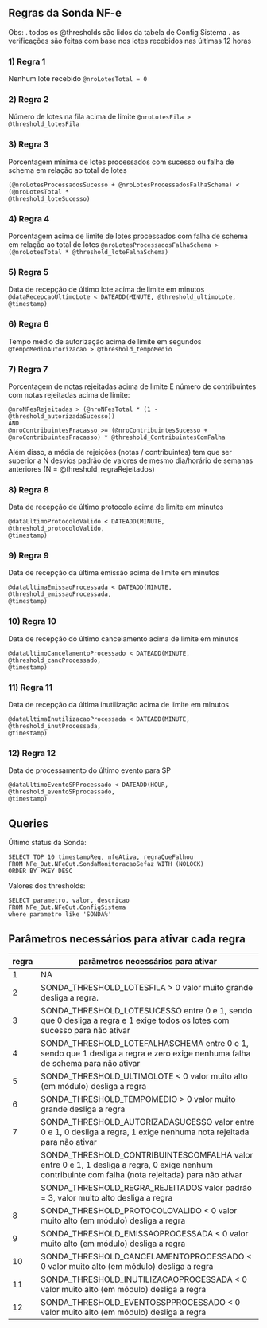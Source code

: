 ## Regras da Sonda NF-e

Obs: 
. todos os @thresholds são lidos da tabela de Config Sistema
. as verificações são feitas com base nos lotes recebidos nas últimas 12 horas


### 1) Regra 1
Nenhum lote recebido
`@nroLotesTotal = 0`
 
### 2) Regra 2
Número de lotes na fila acima de limite
`@nroLotesFila > @threshold_lotesFila` 

### 3) Regra 3
Porcentagem mínima de lotes processados com sucesso ou falha de schema em relação ao total de lotes

```
(@nroLotesProcessadosSucesso + @nroLotesProcessadosFalhaSchema) < (@nroLotesTotal * 
@threshold_loteSucesso)
```

### 4) Regra 4
Porcentagem acima de limite de lotes processados com falha de schema em relação ao total de lotes
`@nroLotesProcessadosFalhaSchema > (@nroLotesTotal * @threshold_loteFalhaSchema)` 
 
### 5) Regra 5
Data de recepção de último lote acima de limite em minutos
`@dataRecepcaoUltimoLote < DATEADD(MINUTE, @threshold_ultimoLote, @timestamp)` 
 
### 6) Regra 6
Tempo médio de autorização acima de limite em segundos
`@tempoMedioAutorizacao > @threshold_tempoMedio` 
 
### 7) Regra 7
Porcentagem de notas rejeitadas acima de limite E número de contribuintes com notas rejeitadas acima de limite:

```
@nroNFesRejeitadas > (@nroNFesTotal * (1 - @threshold_autorizadaSucesso))
AND 
@nroContribuintesFracasso >= (@nroContribuintesSucesso + @nroContribuintesFracasso) * @threshold_ContribuintesComFalha
```

Além disso, a média de rejeições (notas / contribuintes) tem que ser superior a N desvios padrão de valores de mesmo dia/horário de semanas anteriores (N = @threshold_regraRejeitados) 
 
### 8) Regra 8
Data de recepção de último protocolo acima de limite em minutos

```
@dataUltimoProtocoloValido < DATEADD(MINUTE, @threshold_protocoloValido, 
@timestamp)
```

 
### 9) Regra 9
Data de recepção da última emissão acima de limite em minutos

```
@dataUltimaEmissaoProcessada < DATEADD(MINUTE, @threshold_emissaoProcessada, 
@timestamp)
```

 
### 10) Regra 10
Data de recepção do último cancelamento acima de limite em minutos

```
@dataUltimoCancelamentoProcessado < DATEADD(MINUTE, @threshold_cancProcessado, 
@timestamp)
```

 
### 11) Regra 11
Data de recepção da última inutilização acima de limite em minutos

```
@dataUltimaInutilizacaoProcessada < DATEADD(MINUTE, @threshold_inutProcessada, 
@timestamp)
```


### 12) Regra 12
Data de processamento do último evento para SP

```
@dataUltimoEventoSPProcessado < DATEADD(HOUR, @threshold_eventoSPprocessado, 
@timestamp)
```

 

## Queries
Último status da Sonda:

```
SELECT TOP 10 timestampReg, nfeAtiva, regraQueFalhou
FROM NFe_Out.NFeOut.SondaMonitoracaoSefaz WITH (NOLOCK)
ORDER BY PKEY DESC
```


Valores dos thresholds:

```
SELECT parametro, valor, descricao
FROM NFe_Out.NFeOut.ConfigSistema
where parametro like 'SONDA%'
```


## Parâmetros necessários para ativar cada regra

| **regra**                         | **parâmetros necessários para ativar**  |
|-----------------------------------|-----------------------------------------|
| 1 | NA |
| 2 | SONDA_THRESHOLD_LOTESFILA > 0 valor muito grande desliga a regra. |​
| 3 | SONDA_THRESHOLD_LOTESUCESSO entre 0 e 1, sendo que 0 desliga a regra e 1 exige todos os lotes com sucesso para não ativar |​
| 4 | SONDA_THRESHOLD_LOTEFALHASCHEMA entre 0 e 1, sendo que 1 desliga a regra e zero exige nenhuma falha de schema para não ativar |​
| 5 | SONDA_THRESHOLD_ULTIMOLOTE < 0 valor muito alto (em módulo) desliga a regra |​
| 6 | SONDA_THRESHOLD_TEMPOMEDIO > 0 valor muito grande desliga a regra |​
| 7 | SONDA_THRESHOLD_AUTORIZADASUCESSO valor entre 0 e 1, 0 desliga a regra, 1 exige nenhuma nota rejeitada para não ativar |​
|   | SONDA_THRESHOLD_CONTRIBUINTESCOMFALHA valor entre 0 e 1, 1 desliga a regra, 0 exige nenhum contribuinte com falha (nota rejeitada) para não ativar |​
|   | SONDA_THRESHOLD_REGRA_REJEITADOS valor padrão = 3, valor muito alto desliga a regra |​
| 8 | SONDA_THRESHOLD_PROTOCOLOVALIDO < 0 valor muito alto (em módulo) desliga a regra |​
| 9 | SONDA_THRESHOLD_EMISSAOPROCESSADA  < 0 valor muito alto (em módulo) desliga a regra |​ 
| 10 | SONDA_THRESHOLD_CANCELAMENTOPROCESSADO  < 0 valor muito alto (em módulo) desliga a regra|​
| 11 | SONDA_THRESHOLD_INUTILIZACAOPROCESSADA  < 0 valor muito alto (em módulo) desliga a regra |​	
| 12 | SONDA_THRESHOLD_EVENTOSSPPROCESSADO  < 0 valor muito alto (em módulo) desliga a regra |



​
